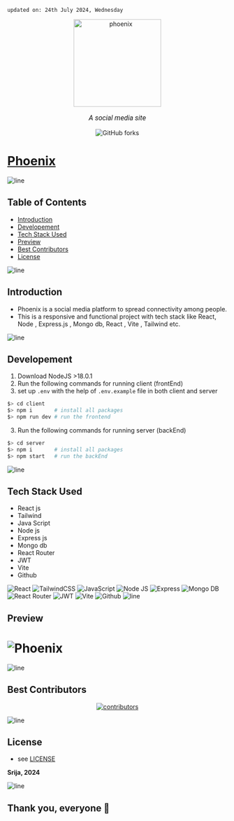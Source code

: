     updated on: 24th July 2024, Wednesday

<div align=center>
    <a href="https://github.com/SrijaAdhya12/phoenix">
        <img width="200" src="https://cdn-icons-png.flaticon.com/512/4553/4553011.png" alt="phoenix">
    </a>
    <p style="font-family: roboto, calibri; font-size:12pt; font-style:italic"> A social media site </p>
    <a src="https://github.com/SrijaAdhya12/phoenix/forks">
        <img alt="GitHub forks" src="https://img.shields.io/github/forks/SrijaAdhya12/phoenix">
    </a>
</div>

# [Phoenix](https://phoenix-client-social.vercel.app)

![line]

## Table of Contents

- [Introduction](#introduction)
- [Developement](#developement)
- [Tech Stack Used](#tech-stack-used)
- [Preview](#preview)
- [Best Contributors](#best-contributors)
- [License](#license)

![line]

## Introduction

- Phoenix is a social media platform to spread connectivity among people.
- This is a responsive and functional project with tech stack like React, Node , Express.js , Mongo db, React , Vite , Tailwind etc.


![line]

## Developement


 1. Download NodeJS >18.0.1
  2. Run the following commands for running client (frontEnd)
  3. set up `.env` with the help of `.env.example` file in both client and server
```sh
$> cd client
$> npm i       # install all packages
$> npm run dev # run the frontend
```
  3. Run the following commands for running server (backEnd)
```sh
$> cd server
$> npm i       # install all packages
$> npm start   # run the backEnd
```

![line]

## Tech Stack Used

- React js
- Tailwind 
- Java Script
- Node js
- Express js
- Mongo db
- React Router
- JWT
- Vite
- Github

![React](https://img.shields.io/badge/react-%2320232a.svg?style=for-the-badge&logo=react&logoColor=%2361DAFB) ![TailwindCSS](https://img.shields.io/badge/tailwindcss-%2338B2AC.svg?style=for-the-badge&logo=tailwind-css&logoColor=blue) ![JavaScript](https://img.shields.io/badge/javascript-%23323330.svg?style=for-the-badge&logo=javascript&logoColor=%23F7DF1E)  ![Node JS](https://img.shields.io/badge/Node.js-43853D?style=for-the-badge&logo=node.js&logoColor=white) ![Express](https://img.shields.io/badge/Express.js-404D59?style=for-the-badge)  ![Mongo DB](https://img.shields.io/badge/MongoDB-4EA94B?style=for-the-badge&logo=mongodb&logoColor=white) ![React Router](https://img.shields.io/badge/React_Router-CA4245?style=for-the-badge&logo=react-router&logoColor=white)  ![JWT](https://img.shields.io/badge/json%20web%20tokens-323330?style=for-the-badge&logo=json-web-tokens&logoColor=pink)  ![Vite](https://img.shields.io/badge/vite-%23000000.svg?style=for-the-badge&logo=vite&logoColor=white) ![Github](https://img.shields.io/badge/github-%23121011.svg?style=for-the-badge&logo=github&logoColor=white)
![line]

## Preview

# ![Phoenix](https://github.com/user-attachments/assets/81b1e803-9e64-45aa-9eba-44c9664eb27e)



![line]

## Best Contributors

<div align="center">
    <a  href="https://github.com/SrijaAdhya12/phoenix/graphs/contributors">
        <img src="https://contrib.rocks/image?repo=SrijaAdhya12/phoenix" alt="contributors" />
    </a>
</div>

![line]

## License

-   see [LICENSE]

**Srija, 2024**

[license]: https://github.com/SrijaAdhya12/phoenix/blob/main/LICENSE


![line]

## Thank you, everyone 💚

[markdown badges]: https://github.com/Ileriayo/markdown-badges
[line]: https://user-images.githubusercontent.com/75939390/137615281-3a875960-92cc-407f-97fe-fd2319bdb252.png
[License]: https:/SrijaAdhya12/virtualR/github.com/blob/main/LICENSE

<!-- 21/07/24 -->
